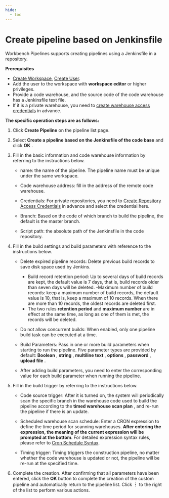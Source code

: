 ```yaml
---
hide:
  - toc
---
```


# Create pipeline based on Jenkinsfile

Workbench Pipelines supports creating pipelines using a Jenkinsfile in a repository.

**Prerequisites**

- [Create Workspace](../../../../ghippo/user-guide/workspace/workspace.md), [Create User](../../../../ghippo/user-guide/access-control/user.md).
- Add the user to the workspace with __workspace editor__ or higher privileges.
- Provide a code warehouse, and the source code of the code warehouse has a Jenkinsfile text file.
- If it is a private warehouse, you need to [create warehouse access credentials](../credential.md) in advance.

**The specific operation steps are as follows:**

1. Click __Create Pipeline__ on the pipeline list page.

    <!--![]()screenshots-->

2. Select __Create a pipeline based on the Jenkinsfile of the code base__ and click __OK__ .

    <!--![]()screenshots-->

3. Fill in the basic information and code warehouse information by referring to the instructions below.

    - name: the name of the pipeline. The pipeline name must be unique under the same workspace.
    - Code warehouse address: fill in the address of the remote code warehouse.
    - Credentials: For private repositories, you need to [Create Repository Access Credentials](../credential.md) in advance and select the credential here.
    - Branch: Based on the code of which branch to build the pipeline, the default is the master branch.
    - Script path: the absolute path of the Jenkinsfile in the code repository.

        <!--![]()screenshots-->

4. Fill in the build settings and build parameters with reference to the instructions below.

    - Delete expired pipeline records: Delete previous build records to save disk space used by Jenkins.

        - Build record retention period: Up to several days of build records are kept, the default value is 7 days, that is, build records older than seven days will be deleted.
        -Maximum number of build records: keep a maximum number of build records, the default value is 10, that is, keep a maximum of 10 records. When there are more than 10 records, the oldest records are deleted first.
        - The two rules __retention period__ and __maximum number__ are in effect at the same time, as long as one of them is met, the records will be deleted.

    - Do not allow concurrent builds: When enabled, only one pipeline build task can be executed at a time.
    - Build Parameters: Pass in one or more build parameters when starting to run the pipeline. Five parameter types are provided by default: __Boolean__ , __string__ , __multiline text__ , __options__ , __password__ , __upload file__ .
    - After adding build parameters, you need to enter the corresponding value for each build parameter when running the pipeline.

        <!--![]()screenshots-->

5. Fill in the build trigger by referring to the instructions below.

    - Code source trigger: After it is turned on, the system will periodically scan the specific branch in the warehouse code used to build the pipeline according to the __timed warehouse scan plan__ , and re-run the pipeline if there is an update.
    - Scheduled warehouse scan schedule: Enter a CRON expression to define the time period for scanning warehouses. **After entering the expression, the meaning of the current expression will be prompted at the bottom**. For detailed expression syntax rules, please refer to [Cron Schedule Syntax](https://kubernetes.io/docs/concepts/workloads/controllers/cron-jobs/#cron-schedule-syntax).
    - Timing trigger: Timing triggers the construction pipeline, no matter whether the code warehouse is updated or not, the pipeline will be re-run at the specified time.

        <!--![]()screenshots-->

6. Complete the creation. After confirming that all parameters have been entered, click the __OK__ button to complete the creation of the custom pipeline and automatically return to the pipeline list. Click __︙__ to the right of the list to perform various actions.

    <!--![]()screenshots-->